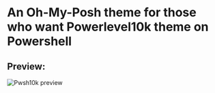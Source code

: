 # An Oh-My-Posh theme for those who want Powerlevel10k theme on Powershell

## Preview:
![Pwsh10k preview](https://i.ibb.co/DGGY219/pwsh10k.png)